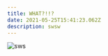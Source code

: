 ```yaml
---
title: WHAT?!!?
date: 2021-05-25T15:41:23.062Z
description: swsw
---
```



![sws](/img/1024px-vector-based_example.svg.png "sw")